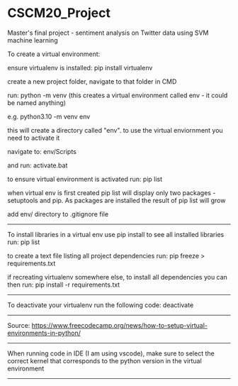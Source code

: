 # CSCM20_Project
 Master's final project - sentiment analysis on Twitter data using SVM machine learning

To create a virtual environment:

ensure virtualenv is installed:
    pip install virtualenv

create a new project folder, navigate to that folder in CMD

run:
     python<version> -m venv <virtual-environment-name>
     (this creates a virtual environment called env - it could be named anything)

e.g.
    python3.10 -m venv env 

this will create a directory called "env". to use the virtual enviornment you need to activate it


navigate to: 
    env/Scripts 

and run: 
    activate.bat

to ensure virtual environment is activated run:
    pip list

when virtual env is first created pip list will display only two packages - setuptools and pip. As packages are installed the result of pip list will grow

add env/ directory to .gitignore file

*********************

To install libraries in a virtual env use pip install
to see all installed libraries run:
    pip list

to create a text file listing all project dependencies run:
    pip freeze > requirements.txt

if recreating virtualenv somewhere else, to install all dependencies you can then run:
    pip install -r requirements.txt

*********************

To deactivate your virtualenv run the following code:
     deactivate

*********************
Source:
https://www.freecodecamp.org/news/how-to-setup-virtual-environments-in-python/

*********************

When running code in IDE (I am using vscode), make sure to select the correct kernel that corresponds to the python version in the virtual environment

*********************